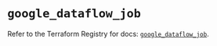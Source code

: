 # `google_dataflow_job`

Refer to the Terraform Registry for docs: [`google_dataflow_job`](https://registry.terraform.io/providers/hashicorp/google-beta/5.24.0/docs/resources/google_dataflow_job).
